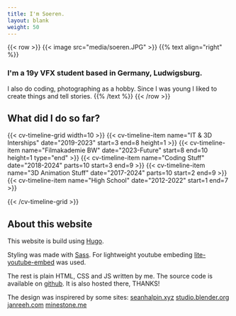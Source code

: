 ```yaml
---
title: I'm Soeren.
layout: blank 
weight: 50
---
```


{{< row >}}
    {{< image src="media/soeren.JPG" >}}
    {{% text align="right" %}}
### I'm a 19y VFX student based in Germany, Ludwigsburg.
I also do coding, photographing as a hobby. Since I was young I liked to create things and tell stories.
    {{% /text %}}
{{< /row >}}

## What did I do so far?

<!--
Past:   1 
2017:   2
2018:   3
2019:   4
2020:   5
2021:   6
2022:   7
2023:   8
2024:   9
Future: 10
-->



{{< cv-timeline-grid width=10 >}}
    {{< cv-timeline-item name="IT & 3D Interships" date="2019-2023" start=3 end=8 height=1 >}}
    {{< cv-timeline-item name="Filmakademie BW" date="2023-Future" start=8 end=10 height=1 type="end" >}}
    <!-- {{< cv-timeline-item name="Shortfilms For Youth Service" date="2018-2021" parts=10 start=3 end=6 >}} -->
    {{< cv-timeline-item name="Coding Stuff" date="2018-2024" parts=10 start=3 end=9 >}}
    {{< cv-timeline-item name="3D Animation Stuff" date="2017-2024" parts=10 start=2 end=9 >}}
    {{< cv-timeline-item name="High School" date="2012-2022" start=1 end=7 >}}





{{< /cv-timeline-grid >}}

## About this website

This website is build using [Hugo](https://gohugo.io/). 

Styling was made with [Sass](https://sass-lang.com).
For lightweight youtube embeding [lite-youtube-embed](https://github.com/paulirish/lite-youtube-embed) was used. 

The rest is plain HTML, CSS and JS written by me. The source code is available on [github](https://github.com/FScociety/fscociety.github.io). It is also hosted there, THANKS!

The design was inspirered by some sites:
[seanhalpin.xyz](https://www.seanhalpin.xyz/)
[studio.blender.org](https://studio.blender.org/)
[janreeh.com](https://janreeh.com/)
[minestone.me](https://mikestone.me/)
